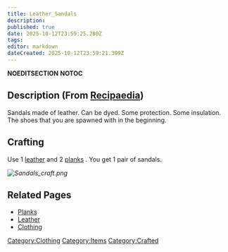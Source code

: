 ```yaml
---
title: Leather_Sandals
description: 
published: true
date: 2025-10-12T23:59:25.280Z
tags: 
editor: markdown
dateCreated: 2025-10-12T23:59:21.399Z
---
```


__NOEDITSECTION__ __NOTOC__

## Description (From [Recipaedia](.. "wikilink"))

Sandals made of leather. Can be dyed. Some protection. Some insulation.
The shoes that you are spawned with in the beginning. 

## Crafting 

Use 1 [leather](leather "wikilink") and 2 [planks](planks "wikilink") .
You get 1 pair of sandals. 

*![Sandals_craft.png](Sandals_craft.png "Sandals_craft.png")*

## Related Pages

  - [Planks](Planks "wikilink")
  - [Leather](Leather "wikilink")
  - [Clothing](Clothing "wikilink")

[Category:Clothing](Category:Clothing "wikilink")
[Category:Items](Category:Items "wikilink")
[Category:Crafted](Category:Crafted "wikilink")